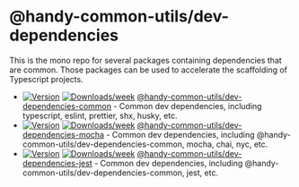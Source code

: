 # @handy-common-utils/dev-dependencies

This is the mono repo for several packages containing dependencies that are common.
Those packages can be used to accelerate the scaffolding of Typescript projects.

- [![Version](https://img.shields.io/npm/v/@handy-common-utils/dev-dependencies-common.svg)](https://npmjs.org/package/@handy-common-utils/dev-dependencies-common)
  [![Downloads/week](https://img.shields.io/npm/dw/@handy-common-utils/dev-dependencies-common.svg)](https://npmjs.org/package/@handy-common-utils/dev-dependencies-common)
  [@handy-common-utils/dev-dependencies-common](common) - Common dev dependencies, including typescript, eslint, prettier, shx, husky, etc.
- [![Version](https://img.shields.io/npm/v/@handy-common-utils/dev-dependencies-mocha.svg)](https://npmjs.org/package/@handy-common-utils/dev-dependencies-mocha)
  [![Downloads/week](https://img.shields.io/npm/dw/@handy-common-utils/dev-dependencies-mocha.svg)](https://npmjs.org/package/@handy-common-utils/dev-dependencies-mocha)
  [@handy-common-utils/dev-dependencies-mocha](mocha) - Common dev dependencies, including @handy-common-utils/dev-dependencies-common, mocha, chai, nyc, etc.
- [![Version](https://img.shields.io/npm/v/@handy-common-utils/dev-dependencies-jest.svg)](https://npmjs.org/package/@handy-common-utils/dev-dependencies-jest)
  [![Downloads/week](https://img.shields.io/npm/dw/@handy-common-utils/dev-dependencies-jest.svg)](https://npmjs.org/package/@handy-common-utils/dev-dependencies-jest)
  [@handy-common-utils/dev-dependencies-jest](jest) - Common dev dependencies, including @handy-common-utils/dev-dependencies-common, jest, etc.
